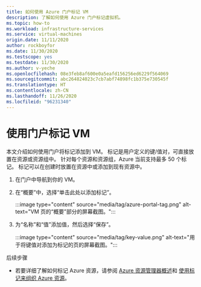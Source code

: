 ```yaml
---
title: 如何使用 Azure 门户标记 VM
description: 了解如何使用 Azure 门户标记虚拟机。
ms.topic: how-to
ms.workload: infrastructure-services
ms.service: virtual-machines
origin.date: 11/11/2020
author: rockboyfor
ms.date: 11/30/2020
ms.testscope: yes
ms.testdate: 11/30/2020
ms.author: v-yeche
ms.openlocfilehash: 08e3feb8af600e0a5eafd156256ed6229f564069
ms.sourcegitcommit: abc264824023c7cb7abf74898fc1b375e730545f
ms.translationtype: HT
ms.contentlocale: zh-CN
ms.lasthandoff: 11/26/2020
ms.locfileid: "96231340"
---
```

<!--Verified successfully-->
# <a name="tagging-a-vm-using-the-portal"></a>使用门户标记 VM

本文介绍如何使用门户将标记添加到 VM。 标记是用户定义的键/值对，可直接放置在资源或资源组中。 针对每个资源和资源组，Azure 当前支持最多 50 个标记。 标记可以在创建时放置在资源中或添加到现有资源中。

1. 在门户中导航到你的 VM。
1. 在“概要”中，选择“单击此处以添加标记”。

    :::image type="content" source="media/tag/azure-portal-tag.png" alt-text="VM 页的“概要”部分的屏幕截图。":::

1. 为“名称”和“值”添加值，然后选择“保存”。

    :::image type="content" source="media/tag/key-value.png" alt-text="用于将键值对添加为标记的页的屏幕截图。":::

后续步骤

- 若要详细了解如何标记 Azure 资源，请参阅 [Azure 资源管理器概述](../azure-resource-manager/management/overview.md)和 [使用标记来组织 Azure 资源](../azure-resource-manager/management/tag-resources.md)。

<!--Not Available on [Understanding your Azure Bill](../cost-management-billing/understand/review-individual-bill.md)-->
<!--Not Available on [Gain insights into your Azure resource consumption](../cost-management-billing/manage/usage-rate-card-overview.md)-->

<!-- Update_Description: new article about tag portal -->
<!--NEW.date: 11/30/2020-->